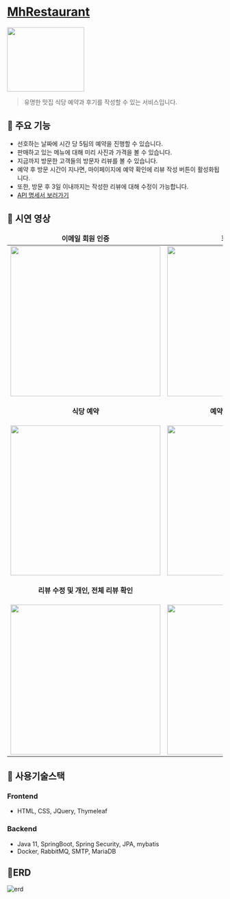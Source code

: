 # [MhRestaurant](https://southern-skunk-223.notion.site/MHRestaurant-12f2cb0206d7422986cf728cca951de4)
<img src="https://user-images.githubusercontent.com/102682659/203700658-47bab12a-ca17-4ae4-9a74-4e288a5b24eb.png" width="180" height="150"/>

>유명한 맛집 식당 예약과 후기를 작성할 수 있는 서비스입니다.

## 📜 주요 기능
- 선호하는 날짜에 시간 당 5팀의 예약을 진행할 수 있습니다.
- 판매하고 있는 메뉴에 대해 미리 사진과 가격을 볼 수 있습니다.
- 지금까지 방문한 고객들의 방문자 리뷰를 볼 수 있습니다.
- 예약 후 방문 시간이 지나면, 마이페이지에 예약 확인에 리뷰 작성 버튼이 활성화됩니다.
- 또한, 방문 후 3일 이내까지는 작성한 리뷰에 대해 수정이 가능합니다.
- [API 명세서 보러가기](https://southern-skunk-223.notion.site/API-34c59be9b9354c928bcb3f94abb32e10)

## 🎈 시연 영상

<table align="center">
<thead>
<tr margin-bottom=3px>
<td width="300" align="center">
<b>이메일 회원 인증<b>
</td>
<td width="300" align="center">
<b>회원 정보 수정</b>

</td>
</tr>
</thead>
<tbody>
<tr>
<td width="300" align="center">
<img src="https://user-images.githubusercontent.com/102682659/203709388-a9cc2122-aba2-4266-9cd5-5a793e38e5c7.gif" width="350">
</td>
<td width="300" align="center">
<img src="https://user-images.githubusercontent.com/102682659/203711839-5deb141d-3d86-4a24-9f7c-73fc7b625243.gif" width="350">
</td>
</tr>
<tr>
<td width="300" align="center">

<b>식당 예약</b>
</td>
<td width="300" align="center">

<b>예약 확인 및 리뷰 작성</b>
</td>
</tr>
<tr>

<td width="300" align="center">
<img src= "https://user-images.githubusercontent.com/102682659/205840930-7bc6626a-65d6-456e-b7a4-7522f37688f5.gif" width="350"  > 
</td>
<td width="300" align="center">
<img src="https://user-images.githubusercontent.com/102682659/205841080-2448061f-b5bb-4965-8b08-52020948b9c0.gif" width="350" >
</td>
</tr>
<tr>
<td width="300" align="center">

<b>리뷰 수정 및 개인, 전체 리뷰 확인</b>
</td>
<td width="300" align="center">

<b>메뉴</b>
</td>
</tr>
<tr>
<td width="300" align="center">
<img src="https://user-images.githubusercontent.com/102682659/205837857-0a8cc8d6-65a2-4e6f-9932-00abd5f078e5.gif" width="350">
</td>
<td width="300" align="center">
<img src="https://user-images.githubusercontent.com/102682659/205837733-64a722fa-03bf-4178-8e65-3833493816ab.gif" width="350">
</td>
</tr>
</tbody>
</table>

## 📌 사용기술스택
### Frontend
- HTML, CSS, JQuery, Thymeleaf

### Backend
- Java 11, SpringBoot, Spring Security, JPA, mybatis
- Docker, RabbitMQ, SMTP, MariaDB

## 🏡ERD
![erd](https://user-images.githubusercontent.com/102682659/203701309-5ce69a2b-de60-4ee3-9c09-ab256010a1b8.png)

